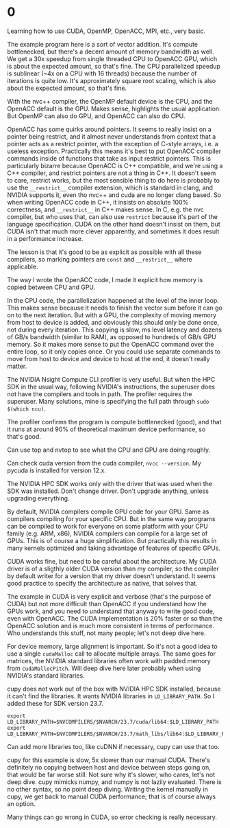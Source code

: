 # 0

Learning how to use CUDA, OpenMP, OpenACC, MPI, etc., very basic.

The example program here is a sort of vector addition. It's compute bottlenecked, but there's a decent amount of memory bandwidth as well. We get a 30x speedup from single threaded CPU to OpenACC GPU, which is about the expected amount, so that's fine. The CPU parallelized speedup is sublinear (~4x on a CPU with 16 threads) because the number of iterations is quite low. It's approximately square root scaling, which is also about the expected amount, so that's fine.

With the nvc++ compiler, the OpenMP default device is the CPU, and the OpenACC default is the GPU. Makes sense, highlights the usual application. But OpenMP can also do GPU, and OpenACC can also do CPU.

OpenACC has some quirks around pointers. It seems to really insist on a pointer being restrict, and it almost never understands from context that a pointer acts as a restrict pointer, with the exception of C-style arrays, i.e. a useless exception. Practically this means it's best to put OpenACC compiler commands inside of functions that take as input restrict pointers. This is particularly bizarre because OpenACC is C++ compatible, and we're using a C++ compiler, and restrict pointers are not a thing in C++. It doesn't seem to care, restrict works, but the most sensible thing to do here is probably to use the `__restrict__` compiler extension, which is standard in clang, and NVIDIA supports it, even tho nvc++ and cuda are no longer clang based. So when writing OpenACC code in C++, it insists on absolute 100% correctness, and `__restrict__` in C++ makes sense. In C, e.g. the nvc compiler, but who uses that, can also use `restrict` because it's part of the language specification. CUDA on the other hand doesn't insist on them, but CUDA isn't that much more clever apparently, and sometimes it does result in a performance increase.

The lesson is that it's good to be as explicit as possible with all these compilers, so marking pointers are `const` and `__restrict__` where applicable.

The way I wrote the OpenACC code, I made it explicit how memory is copied between CPU and GPU.

In the CPU code, the parallelization happened at the level of the inner loop. This makes sense because it needs to finish the vector sum before it can go on to the next iteration. But with a GPU, the complexity of moving memory from host to device is added, and obviously this should only be done once, not during every iteration. This copying is slow, ms level latency and dozens of GB/s bandwidth (similar to RAM), as opposed to hundreds of GB/s GPU memory. So it makes more sense to put the OpenACC command over the entire loop, so it only copies once. Or you could use separate commands to move from host to device and device to host at the end, it doesn't really matter.

The NVIDIA Nsight Compute CLI profiler is very useful. But when the HPC SDK in the usual way, following NVIDIA's instructions, the superuser does not have the compilers and tools in path. The profiler requires the superuser. Many solutions, mine is specifying the full path through `sudo $(which ncu)`.

The profiler confirms the program is compute bottlenecked (good), and that it runs at around 90% of theoretical maximum device performance, so that's good.

Can use top and nvtop to see what the CPU and GPU are doing roughly.

Can check cuda version from the cuda compiler, `nvcc --version`. My pycuda is installed for version 12.x.

The NVIDIA HPC SDK works only with the driver that was used when the SDK was installed. Don't change driver. Don't upgrade anything, unless upgrading everything.

By default, NVIDIA compilers compile GPU code for your GPU. Same as compilers compiling for your specific CPU. But in the same way programs can be compiled to work for everyone on some platform with your CPU family (e.g. ARM, x86), NVIDIA compilers can compile for a large set of GPUs. This is of course a huge simplification. But practically this results in many kernels optimized and taking advantage of features of specific GPUs.

CUDA works fine, but need to be careful about the architecture. My CUDA driver is of a sligthly older CUDA version than my compiler, so the compiler by default writer for a version that my driver doesn't understand. It seems good practice to specify the architecture as native, that solves that.

The example in CUDA is very explicit and verbose (that's the purpose of CUDA) but not more difficult than OpenACC if you understand how the GPUs work, and you need to understand that anyway to write good code, even with OpenACC. The CUDA implementation is 20% faster or so than the OpenACC solution and is much more consistent in terms of performance. Who understands this stuff, not many people; let's not deep dive here.

For device memory, large alignment is important. So it's not a good idea to use a single `cudaMalloc` call to allocate multiple arrays. The same goes for matrices, the NVIDIA standard libraries often work with padded memory from `cudaMallocPitch`. Will deep dive here later probably when using NVIDIA's standard libraries.

cupy does not work out of the box with NVIDIA HPC SDK installed, because it can't find the libraries. It wants NVIDIA libraries in `LD_LIBRARY_PATH`. So I added these for SDK version 23.7.
```
export LD_LIBRARY_PATH=$NVCOMPILERS/$NVARCH/23.7/cuda/lib64:$LD_LIBRARY_PATH
export LD_LIBRARY_PATH=$NVCOMPILERS/$NVARCH/23.7/math_libs/lib64:$LD_LIBRARY_PATH
```
Can add more libraries too, like cuDNN if necessary, cupy can use that too.

cupy for this example is slow, 5x slower than our manual CUDA. There's definitely no copying between host and device between steps going on, that would be far worse still. Not sure why it's slower, who cares, let's not deep dive. cupy mimicks numpy, and numpy is not lazily evaluated. There is no other syntax, so no point deep diving. Writing the kernel manually in cupy, we get back to manual CUDA performance; that is of course always an option.

Many things can go wrong in CUDA, so error checking is really necessary.
